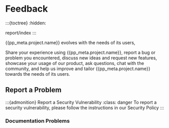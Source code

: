 # Feedback
:::{toctree}
:hidden:

report/index
:::


{{pp_meta.project.name}} evolves with the needs of its users,

Share your experience using {{pp_meta.project.name}}, 
report a bug or problem you encountered, discuss new ideas and request new features, 
showcase your usage of our product, ask questions, chat with the community, 
and help us improve and tailor {{pp_meta.project.name}} towards the needs of its users.



## Report a Problem
:::{admonition} Report a Security Vulnerability
:class: danger
To report a security vulnerability, please follow the instructions in our Security Policy
:::



### Documentation Problems
